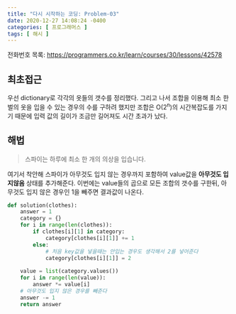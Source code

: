 ```yaml
---
title: "다시 시작하는 코딩: Problem-03"
date: 2020-12-27 14:08:24 -0400
categories: [ 프로그래머스 ]
tags: [ 해시 ]
---
```


전화번호 목록: https://programmers.co.kr/learn/courses/30/lessons/42578

최초접근
--------
우선 dictionary로 각각의 옷들의 갯수를 정리했다.
그리고 나서 조합을 이용해 최소 한 벌의 옷을 입을 수 있는 경우의 수를 구하려 했지만
조합은 O(2<sup>n</sup>)의 시간복잡도를 가지기 때문에 입력 값의 길이가 조금만 길어져도
시간 초과가 났다.

해법
------
> 스파이는 하루에 최소 한 개의 의상을 입습니다.

여기서 착안해 스파이가 아무것도 입지 않는 경우까지 포함하여 value값을 **아무것도 입지않음** 상태를 추가해준다.
이번에는 value들의 곱으로 모든 조합의 갯수를 구한뒤, 아무것도 입지 않은 경우인 1을 빼주면 결과값이 나온다.
```python
def solution(clothes):
    answer = 1
    category = {}
    for i in range(len(clothes)):
        if clothes[i][1] in category:
            category[clothes[i][1]] += 1
        else:
            # 처음 key값을 넣을때는 안입는 경우도 생각해서 2를 넣어준다
            category[clothes[i][1]] = 2
    
    value = list(category.values())
    for i in range(len(value)):
        answer *= value[i]
    # 아무것도 입지 않은 경우를 빼준다
    answer -= 1
    return answer
```
